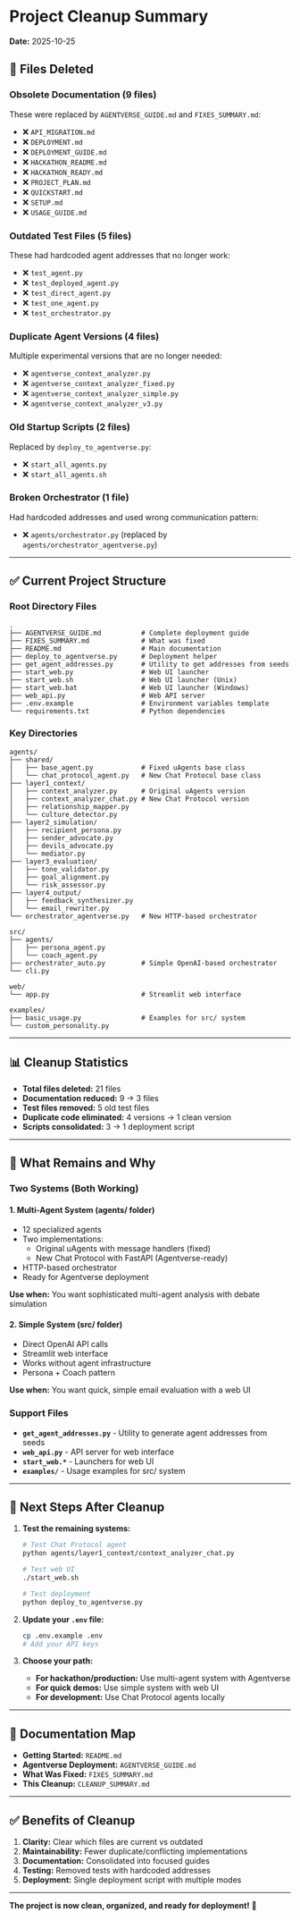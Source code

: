 # Project Cleanup Summary

**Date:** 2025-10-25

## 🧹 Files Deleted

### Obsolete Documentation (9 files)
These were replaced by `AGENTVERSE_GUIDE.md` and `FIXES_SUMMARY.md`:

- ❌ `API_MIGRATION.md`
- ❌ `DEPLOYMENT.md`
- ❌ `DEPLOYMENT_GUIDE.md`
- ❌ `HACKATHON_README.md`
- ❌ `HACKATHON_READY.md`
- ❌ `PROJECT_PLAN.md`
- ❌ `QUICKSTART.md`
- ❌ `SETUP.md`
- ❌ `USAGE_GUIDE.md`

### Outdated Test Files (5 files)
These had hardcoded agent addresses that no longer work:

- ❌ `test_agent.py`
- ❌ `test_deployed_agent.py`
- ❌ `test_direct_agent.py`
- ❌ `test_one_agent.py`
- ❌ `test_orchestrator.py`

### Duplicate Agent Versions (4 files)
Multiple experimental versions that are no longer needed:

- ❌ `agentverse_context_analyzer.py`
- ❌ `agentverse_context_analyzer_fixed.py`
- ❌ `agentverse_context_analyzer_simple.py`
- ❌ `agentverse_context_analyzer_v3.py`

### Old Startup Scripts (2 files)
Replaced by `deploy_to_agentverse.py`:

- ❌ `start_all_agents.py`
- ❌ `start_all_agents.sh`

### Broken Orchestrator (1 file)
Had hardcoded addresses and used wrong communication pattern:

- ❌ `agents/orchestrator.py` (replaced by `agents/orchestrator_agentverse.py`)

---

## ✅ Current Project Structure

### Root Directory Files

```
.
├── AGENTVERSE_GUIDE.md          # Complete deployment guide
├── FIXES_SUMMARY.md             # What was fixed
├── README.md                    # Main documentation
├── deploy_to_agentverse.py      # Deployment helper
├── get_agent_addresses.py       # Utility to get addresses from seeds
├── start_web.py                 # Web UI launcher
├── start_web.sh                 # Web UI launcher (Unix)
├── start_web.bat                # Web UI launcher (Windows)
├── web_api.py                   # Web API server
├── .env.example                 # Environment variables template
└── requirements.txt             # Python dependencies
```

### Key Directories

```
agents/
├── shared/
│   ├── base_agent.py            # Fixed uAgents base class
│   └── chat_protocol_agent.py   # New Chat Protocol base class
├── layer1_context/
│   ├── context_analyzer.py      # Original uAgents version
│   ├── context_analyzer_chat.py # New Chat Protocol version
│   ├── relationship_mapper.py
│   └── culture_detector.py
├── layer2_simulation/
│   ├── recipient_persona.py
│   ├── sender_advocate.py
│   ├── devils_advocate.py
│   └── mediator.py
├── layer3_evaluation/
│   ├── tone_validator.py
│   ├── goal_alignment.py
│   └── risk_assessor.py
├── layer4_output/
│   ├── feedback_synthesizer.py
│   └── email_rewriter.py
└── orchestrator_agentverse.py   # New HTTP-based orchestrator

src/
├── agents/
│   ├── persona_agent.py
│   └── coach_agent.py
├── orchestrator_auto.py         # Simple OpenAI-based orchestrator
└── cli.py

web/
└── app.py                       # Streamlit web interface

examples/
├── basic_usage.py               # Examples for src/ system
└── custom_personality.py
```

---

## 📊 Cleanup Statistics

- **Total files deleted:** 21 files
- **Documentation reduced:** 9 → 3 files
- **Test files removed:** 5 old test files
- **Duplicate code eliminated:** 4 versions → 1 clean version
- **Scripts consolidated:** 3 → 1 deployment script

---

## 🎯 What Remains and Why

### Two Systems (Both Working)

#### 1. **Multi-Agent System** (agents/ folder)
- 12 specialized agents
- Two implementations:
  - Original uAgents with message handlers (fixed)
  - New Chat Protocol with FastAPI (Agentverse-ready)
- HTTP-based orchestrator
- Ready for Agentverse deployment

**Use when:** You want sophisticated multi-agent analysis with debate simulation

#### 2. **Simple System** (src/ folder)
- Direct OpenAI API calls
- Streamlit web interface
- Works without agent infrastructure
- Persona + Coach pattern

**Use when:** You want quick, simple email evaluation with a web UI

### Support Files

- **`get_agent_addresses.py`** - Utility to generate agent addresses from seeds
- **`web_api.py`** - API server for web interface
- **`start_web.*`** - Launchers for web UI
- **`examples/`** - Usage examples for src/ system

---

## 🚀 Next Steps After Cleanup

1. **Test the remaining systems:**
   ```bash
   # Test Chat Protocol agent
   python agents/layer1_context/context_analyzer_chat.py

   # Test web UI
   ./start_web.sh

   # Test deployment
   python deploy_to_agentverse.py
   ```

2. **Update your `.env` file:**
   ```bash
   cp .env.example .env
   # Add your API keys
   ```

3. **Choose your path:**
   - **For hackathon/production:** Use multi-agent system with Agentverse
   - **For quick demos:** Use simple system with web UI
   - **For development:** Use Chat Protocol agents locally

---

## 📝 Documentation Map

- **Getting Started:** `README.md`
- **Agentverse Deployment:** `AGENTVERSE_GUIDE.md`
- **What Was Fixed:** `FIXES_SUMMARY.md`
- **This Cleanup:** `CLEANUP_SUMMARY.md`

---

## ✅ Benefits of Cleanup

1. **Clarity:** Clear which files are current vs outdated
2. **Maintainability:** Fewer duplicate/conflicting implementations
3. **Documentation:** Consolidated into focused guides
4. **Testing:** Removed tests with hardcoded addresses
5. **Deployment:** Single deployment script with multiple modes

---

**The project is now clean, organized, and ready for deployment!** 🎉
